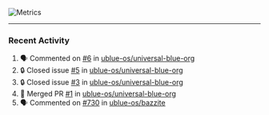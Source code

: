 ![Metrics](https://metrics.lecoq.io/KyleGospo?template=classic&base=header%2C%20activity%2C%20community%2C%20repositories%2C%20metadata&base.indepth=false&base.hireable=false&base.skip=false&config.timezone=America%2FLos_Angeles)

---
### Recent Activity
<!--START_SECTION:activity-->
1. 🗣 Commented on [#6](https://github.com/ublue-os/universal-blue-org/issues/6#issuecomment-2016652666) in [ublue-os/universal-blue-org](https://github.com/ublue-os/universal-blue-org)
2. 🔒 Closed issue [#5](https://github.com/ublue-os/universal-blue-org/issues/5) in [ublue-os/universal-blue-org](https://github.com/ublue-os/universal-blue-org)
3. 🔒 Closed issue [#3](https://github.com/ublue-os/universal-blue-org/issues/3) in [ublue-os/universal-blue-org](https://github.com/ublue-os/universal-blue-org)
4. 🎉 Merged PR [#1](https://github.com/ublue-os/universal-blue-org/pull/1) in [ublue-os/universal-blue-org](https://github.com/ublue-os/universal-blue-org)
5. 🗣 Commented on [#730](https://github.com/ublue-os/bazzite/issues/730#issuecomment-2015347220) in [ublue-os/bazzite](https://github.com/ublue-os/bazzite)
<!--END_SECTION:activity-->
